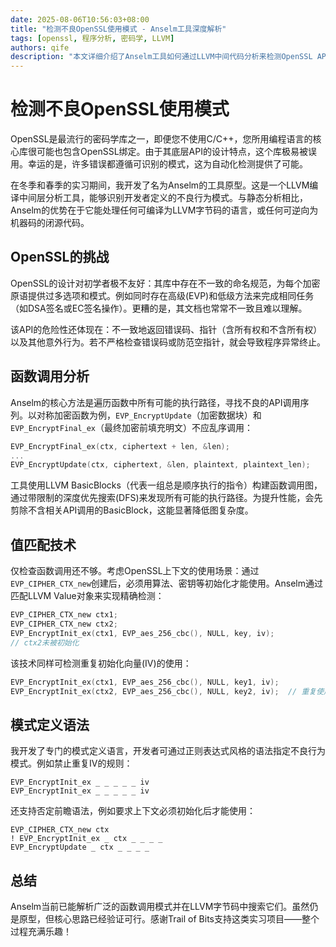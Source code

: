 ```yaml
---
date: 2025-08-06T10:56:03+08:00
title: "检测不良OpenSSL使用模式 - Anselm工具深度解析"
tags: [openssl, 程序分析, 密码学, LLVM]
authors: qife
description: "本文详细介绍了Anselm工具如何通过LLVM中间代码分析来检测OpenSSL API的误用模式，包括函数调用顺序检查、上下文值匹配等关键技术实现原理。"
---
```


# 检测不良OpenSSL使用模式

OpenSSL是最流行的密码学库之一，即便您不使用C/C++，您所用编程语言的核心库很可能也包含OpenSSL绑定。由于其底层API的设计特点，这个库极易被误用。幸运的是，许多错误都遵循可识别的模式，这为自动化检测提供了可能。

在冬季和春季的实习期间，我开发了名为Anselm的工具原型。这是一个LLVM编译中间层分析工具，能够识别开发者定义的不良行为模式。与静态分析相比，Anselm的优势在于它能处理任何可编译为LLVM字节码的语言，或任何可逆向为机器码的闭源代码。

## OpenSSL的挑战

OpenSSL的设计对初学者极不友好：其库中存在不一致的命名规范，为每个加密原语提供过多选项和模式。例如同时存在高级(EVP)和低级方法来完成相同任务（如DSA签名或EC签名操作）。更糟的是，其文档也常常不一致且难以理解。

该API的危险性还体现在：不一致地返回错误码、指针（含所有权和不含所有权）以及其他意外行为。若不严格检查错误码或防范空指针，就会导致程序异常终止。

## 函数调用分析

Anselm的核心方法是遍历函数中所有可能的执行路径，寻找不良的API调用序列。以对称加密函数为例，`EVP_EncryptUpdate`（加密数据块）和`EVP_EncryptFinal_ex`（最终加密前填充明文）不应乱序调用：

```c
EVP_EncryptFinal_ex(ctx, ciphertext + len, &len);
...
EVP_EncryptUpdate(ctx, ciphertext, &len, plaintext, plaintext_len);
```

工具使用LLVM BasicBlocks（代表一组总是顺序执行的指令）构建函数调用图，通过带限制的深度优先搜索(DFS)来发现所有可能的执行路径。为提升性能，会先剪除不含相关API调用的BasicBlock，这能显著降低图复杂度。

## 值匹配技术

仅检查函数调用还不够。考虑OpenSSL上下文的使用场景：通过`EVP_CIPHER_CTX_new`创建后，必须用算法、密钥等初始化才能使用。Anselm通过匹配LLVM Value对象来实现精确检测：

```c
EVP_CIPHER_CTX_new ctx1;
EVP_CIPHER_CTX_new ctx2; 
EVP_EncryptInit_ex(ctx1, EVP_aes_256_cbc(), NULL, key, iv); 
// ctx2未被初始化
```

该技术同样可检测重复初始化向量(IV)的使用：

```c
EVP_EncryptInit_ex(ctx1, EVP_aes_256_cbc(), NULL, key1, iv);
EVP_EncryptInit_ex(ctx2, EVP_aes_256_cbc(), NULL, key2, iv);  // 重复使用iv
```

## 模式定义语法

我开发了专门的模式定义语言，开发者可通过正则表达式风格的语法指定不良行为模式。例如禁止重复IV的规则：

```
EVP_EncryptInit_ex _ _ _ _ _ iv
EVP_EncryptInit_ex _ _ _ _ _ iv
```

还支持否定前瞻语法，例如要求上下文必须初始化后才能使用：

```
EVP_CIPHER_CTX_new ctx
! EVP_EncryptInit_ex _ ctx _ _ _ _
EVP_EncryptUpdate _ ctx _ _ _ _
```

## 总结

Anselm当前已能解析广泛的函数调用模式并在LLVM字节码中搜索它们。虽然仍是原型，但核心思路已经验证可行。感谢Trail of Bits支持这类实习项目——整个过程充满乐趣！